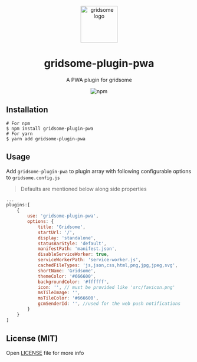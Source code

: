 <p align="center">
    <a href="https://www.npmjs.com/package/gridsome-plugin-pwa">
      <img src="https://gridsome.org/logos/logo-circle-light.svg" alt="gridsome logo" width="100px"/>
    </a>
    <h1 align="center">gridsome-plugin-pwa</h1>
    <p align="center"> A PWA plugin for gridsome </p>
    <p align="center"><img alt="npm" src="https://img.shields.io/npm/dt/gridsome-plugin-pwa"></p>
</p>


## Installation
```
# For npm
$ npm install gridsome-plugin-pwa
# For yarn
$ yarn add gridsome-plugin-pwa
```

## Usage
Add `gridsome-plugin-pwa` to plugin array with following configurable options to `gridsome.config.js`

> Defaults are mentioned below along side properties

```js
...
plugins:[
    {
        use: 'gridsome-plugin-pwa',
        options: {
            title: 'Gridsome',
            startUrl: '/',
            display: 'standalone',
            statusBarStyle: 'default',
            manifestPath: 'manifest.json',
            disableServiceWorker: true,
            serviceWorkerPath: 'service-worker.js',
            cachedFileTypes: 'js,json,css,html,png,jpg,jpeg,svg',
            shortName: 'Gridsome',
            themeColor: '#666600',
            backgroundColor: '#ffffff',
            icon: '', // must be provided like 'src/favicon.png'
            msTileImage: '',
            msTileColor: '#666600',
            gcmSenderId: '', //used for the web push notifications
        }
    }
]
```

## License (MIT)
Open [LICENSE](./LICENSE) file for more info 
